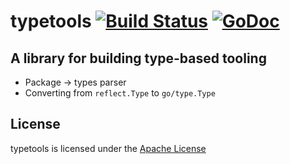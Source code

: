 # typetools [![Build Status](https://travis-ci.org/nickng/typetools.svg?branch=master)](https://travis-ci.org/nickng/typetools) [![GoDoc](https://godoc.org/go.nickng.io/typetools?status.svg)](http://godoc.org/go.nickng.io/typetools)

## A library for building type-based tooling

- Package → types parser
- Converting from `reflect.Type` to `go/type.Type`

## License

typetools is licensed under the [Apache License](http://www.apache.org/licenses/LICENSE-2.0)
